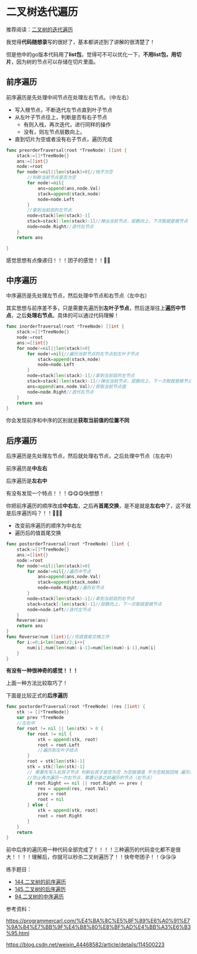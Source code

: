 # 二叉树迭代遍历

推荐阅读：[二叉树的迭代遍历](https://programmercarl.com/%E4%BA%8C%E5%8F%89%E6%A0%91%E7%9A%84%E8%BF%AD%E4%BB%A3%E9%81%8D%E5%8E%86.html#%E5%89%8D%E5%BA%8F%E9%81%8D%E5%8E%86-%E8%BF%AD%E4%BB%A3%E6%B3%95)

我觉得**代码随想录**写的很好了，基本都讲述到了讲解的很清楚了！

但是他中的go版本代码用了**list包**，觉得可不可以优化一下，**不用list包，用切片**，因为树的节点可以存储在切片里面。

## 前序遍历

前序遍历是先处理中间节点在处理左右节点。（中左右）

* 写入根节点，不断迭代左节点直到叶子节点
* 从左叶子节点往上，判断是否有右子节点
  * 有则入栈，再次迭代，进行同样的操作
  * 没有，则左节点层数向上。
* 直到切片为空或者没有右子节点，遍历完成

```go
func preorderTraversal(root *TreeNode) []int {
    stack:=[]*TreeNode{}
    ans:=[]int{}
    node:=root
    for node!=nil||len(stack)>0{//栈不为空 
        //判断当前节点是否为空
        for node!=nil{
            ans=append(ans,node.Val)
            stack=append(stack,node)
            node=node.Left
        }
        //拿到当前层的左节点
        node=stack[len(stack)-1]
        stack=stack[:len(stack)-1]//弹出当前节点，层数向上，下次取就是根节点
        node=node.Right//迭代右节点
    }
    return ans

}
```

感觉思想有点像递归！！！团子的感觉！！🤣😅

## 中序遍历

中序遍历是先处理左节点，然后处理中节点和右节点（左中右）

其实思想与前序差不多，只是需要先遍历到**左叶子节点**，然后逐渐往上**遍历中节点**，之后**处理右节点**。具体的可以通过代码理解！

```go
func inorderTraversal(root *TreeNode) []int {
    stack:=[]*TreeNode{}
    node:=root
    ans:=[]int{}
    for node!=nil||len(stack)>0{
        for node!=nil{//遍历当前节点的左节点到左叶子节点
            stack=append(stack,node)
            node=node.Left
        }
        node=stack[len(stack)-1]//拿到当前层的左节点
        stack=stack[:len(stack)-1]//弹出当前节点，层数向上，下一次取就是根节点
        ans=append(ans,node.Val)//获取当前节点值
        node=node.Right//迭代右节点
    }
    return ans
}
```

你会发现前序和中序的区别就是**获取当前值的位置不同**

## 后序遍历

后序遍历是先处理左节点，然后就处理右节点，之后处理中节点（左右中）

前序遍历是**中左右**

后序遍历是**左右中**

有没有发现一个特点！！！😋😋😋快想想！

你把前序遍历的顺序改成**中右左**，之后再**首尾交换**，是不是就是**左右中**了，这不就是后序遍历吗？！！🎉🎉🎉

* 改变前序遍历的顺序为中右左
* 遍历后的值首尾交换

```go
func postorderTraversal(root *TreeNode) []int {
    stack:=[]*TreeNode{}
    ans:=[]int{}
    node:=root
    for node!=nil||len(stack)>0{
        for node!=nil{//遍历中节点
            ans=append(ans,node.Val)
            stack=append(stack,node)
            node=node.Right//遍历右节点
        }
        node=stack[len(stack)-1]//拿到当前层的右节点
        stack=stack[:len(stack)-1]//层数向上，下一次取就是根节点
        node=node.Left//迭代左节点
    }
    Reverse(ans)
    return ans
}
func Reverse(num []int){//完成首尾交换工作
    for i:=0;i<len(num)/2;i++{
        num[i],num[len(num)-i-1]=num[len(num)-i-1],num[i]
    }
}
```

**有没有一种很神奇的感觉！！！**

上面一种方法比较取巧了！

下面是比较正式的**后序遍历**

```go
func postorderTraversal(root *TreeNode) (res []int) {
    stk := []*TreeNode{}
    var prev *TreeNode
    //左右中
    for root != nil || len(stk) > 0 {
        for root != nil {
            stk = append(stk, root)
            root = root.Left
            //遍历到左叶子结点
        }
        root = stk[len(stk)-1]
        stk = stk[:len(stk)-1]
        // 需要先写入右孩子节点 判断右孩子是否为空 为空就填值 不为空就放回栈 遍历右孩子的子树
        //防止再次遍历一次右节点，需要记录之前遍历的节点（右节点）
        if root.Right == nil || root.Right == prev {
            res = append(res, root.Val)
            prev = root
            root = nil
        } else {
            stk = append(stk, root)
            root = root.Right
        }
    }
    return
}

```



前中后序的遍历用一种代码全部完成了！！！！三种遍历的代码变化都不是很大！！！！理解后，你就可以秒杀二叉树遍历了！！快夸夸团子！！😘😘😘

练手题目：

- [144.二叉树的前序遍历](https://leetcode-cn.com/problems/binary-tree-preorder-traversal/)
- [145.二叉树的后序遍历](https://leetcode-cn.com/problems/binary-tree-postorder-traversal/)
- [94.二叉树的中序遍历](https://leetcode-cn.com/problems/binary-tree-inorder-traversal/)

参考资料：

https://programmercarl.com/%E4%BA%8C%E5%8F%89%E6%A0%91%E7%9A%84%E7%BB%9F%E4%B8%80%E8%BF%AD%E4%BB%A3%E6%B3%95.html

https://blog.csdn.net/weixin_44468582/article/details/114500223

